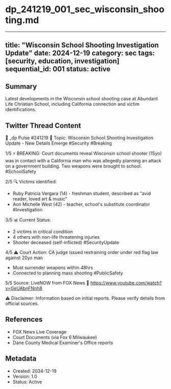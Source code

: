 # dp_241219_001_sec_wisconsin_shooting.md

---
title: "Wisconsin School Shooting Investigation Update"
date: 2024-12-19
category: sec
tags: [security, education, investigation]
sequential_id: 001
status: active
---

## Summary
Latest developments in the Wisconsin school shooting case at Abundant Life Christian School, including California connection and victim identifications.

## Twitter Thread Content

🚨 _dp Pulse #241219
📍 Topic: Wisconsin School Shooting Investigation Update - New Details Emerge #Security #Breaking

1/5 ⚡️ BREAKING: Court documents reveal Wisconsin school shooter (15yo) was in contact with a California man who was allegedly planning an attack on a government building. Two weapons were brought to school. #SchoolSafety

2/5 🔍 Victims identified:
- Ruby Patricia Vergara (14) - freshman student, described as "avid reader, loved art & music"
- Aon Michelle West (42) - teacher, school's substitute coordinator
#Investigation

3/5 📊 Current Status:
- 2 victims in critical condition
- 4 others with non-life threatening injuries
- Shooter deceased (self-inflicted)
#SecurityUpdate

4/5 ⚠️ Court Action:
CA judge issued restraining order under red flag law against 20yo man
- Must surrender weapons within 48hrs
- Connected to planning mass shooting
#PublicSafety

5/5 Source: LiveNOW from FOX News
🔗 https://www.youtube.com/watch?v=GeUAbnFNnh8

⚠️ Disclaimer: Information based on initial reports. Please verify details from official sources.

## References
- FOX News Live Coverage
- Court Documents (via Fox 6 Milwaukee)
- Dane County Medical Examiner's Office reports

## Metadata
- Created: 2024-12-19
- Version: 1.0
- Status: Active
